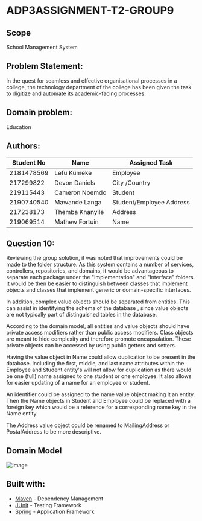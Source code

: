 # ADP3ASSIGNMENT-T2-GROUP9

## Scope

School Management System

## **Problem Statement:**

In the quest for seamless and effective organisational processes in a college, the technology department of the college has been given the task to digitize and automate its academic-facing processes.

## **Domain problem:**

Education

## Authors:

| Student No | Name            | Assigned Task            |
|------------|-----------------|--------------------------|
| 2181478569 | Lefu Kumeke     | Employee                 |
| 217299822  | Devon Daniels   | City /Country            |
| 219115443  | Cameron Noemdo  | Student                  |
| 2190740540 | Mawande Langa   | Student/Employee Address |
| 217238173  | Themba Khanyile | Address                  |
| 219069514  | Mathew Fortuin  | Name                     |




## **Question 10:**

Reviewing the group solution, it was noted that improvements could be made to the folder structure. As this system contains a number of services, controllers, repositories, and domains, it would be advantageous to separate each package under the "Implementation" and "Interface" folders. It would be then be easier to distinguish between classes that implement objects and classes that implement generic or domain-specific interfaces. 

In addition, complex value objects should be separated from entities. This can assist in identifying the schema of the database , since value objects are not typically part of distinguished tables in the database.  

According to the domain model, all entities and value objects should have private access modifiers rather than public access modifiers. Class objects are meant to hide complexity and therefore promote encapsulation. These private objects can be accessed by using public getters and setters.

Having the value object in Name could allow duplication to be present in the database. Including the first, middle, and last name attributes within the Employee and Student entity's will not allow for duplication as there would be one (full) name assigned to one student or one employee. It also allows for easier updating of a name for an employee or student.

An identifier could be assigned to the name value object making it an entity. Then the Name objects in Student and Employee could be replaced with a foreign key which would be a reference for a corresponding name key in the Name entity.

The Address value object could be renamed to MailingAddress or PostalAddress to be more descriptive. 

## Domain Model

![image](https://user-images.githubusercontent.com/61013523/172817275-ff191665-ca8c-4c3f-90c2-12afba057fdc.png)

## Built with:

- [Maven](https://maven.apache.org/) - Dependency Management
- [JUnit](https://junit.org/junit5/) - Testing Framework
- [Spring](https://spring.io/) - Application Framework

